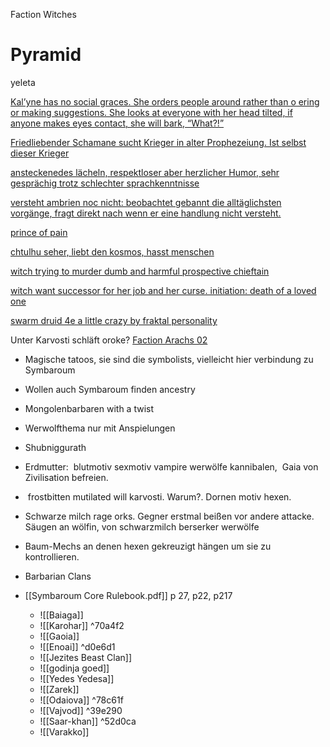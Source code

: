 Faction Witches

# Pyramid

  

yeleta

  

  

[Kal’yne has no social graces. She orders people around rather than o ering or making suggestions. She looks at everyone with her head tilted, if anyone makes eyes contact, she will bark, “What?!”](https://docs.google.com/spreadsheets/d/1bAX5bh2bWl1-k-9ZEtnztlI-RaUvn_g-OVl1KFlUMFE/edit#gid=461967686&range=E164)

[Friedliebender Schamane sucht Krieger in alter Prophezeiung. Ist selbst dieser Krieger](https://docs.google.com/spreadsheets/d/1bAX5bh2bWl1-k-9ZEtnztlI-RaUvn_g-OVl1KFlUMFE/edit#gid=461967686&range=C166)

[ansteckenedes lächeln, respektloser aber herzlicher Humor, sehr gesprächig trotz schlechter sprachkenntnisse](https://docs.google.com/spreadsheets/d/1bAX5bh2bWl1-k-9ZEtnztlI-RaUvn_g-OVl1KFlUMFE/edit#gid=461967686&range=E167)

[versteht ambrien noc nicht: beobachtet gebannt die alltäglichsten vorgänge, fragt direkt nach wenn er eine handlung nicht versteht.](https://docs.google.com/spreadsheets/d/1bAX5bh2bWl1-k-9ZEtnztlI-RaUvn_g-OVl1KFlUMFE/edit#gid=461967686&range=E168)

[prince of pain](https://docs.google.com/spreadsheets/d/1bAX5bh2bWl1-k-9ZEtnztlI-RaUvn_g-OVl1KFlUMFE/edit#gid=461967686&range=C37)

[chtulhu seher, liebt den kosmos, hasst menschen](https://docs.google.com/spreadsheets/d/1bAX5bh2bWl1-k-9ZEtnztlI-RaUvn_g-OVl1KFlUMFE/edit#gid=461967686&range=C38)

[witch trying to murder dumb and harmful prospective chieftain](https://docs.google.com/spreadsheets/d/1bAX5bh2bWl1-k-9ZEtnztlI-RaUvn_g-OVl1KFlUMFE/edit#gid=461967686&range=C39)

[witch want successor for her job and her curse. initiation: death of a loved one](https://docs.google.com/spreadsheets/d/1bAX5bh2bWl1-k-9ZEtnztlI-RaUvn_g-OVl1KFlUMFE/edit#gid=461967686&range=C40)

[swarm druid 4e a little crazy by fraktal personality](https://docs.google.com/spreadsheets/d/1bAX5bh2bWl1-k-9ZEtnztlI-RaUvn_g-OVl1KFlUMFE/edit#gid=461967686&range=C41)

  
  

Unter Karvosti schläft oroke? [Faction Arachs 02](https://docs.google.com/document/d/1HSDwnO6mBHP3hnjkM8-FcHqn2PG20kWpt2y5nKlmxjI/edit#bookmark=id.pi8b0nlatobv)

  
  

- Magische tatoos, sie sind die symbolists, vielleicht hier verbindung zu Symbaroum 
- Wollen auch Symbaroum finden ancestry
- Mongolenbarbaren with a twist
-   Werwolfthema nur mit Anspielungen  
-   Shubniggurath
- Erdmutter:  blutmotiv sexmotiv vampire werwölfe kannibalen,  Gaia von Zivilisation befreien.
-  frostbitten mutilated will karvosti. Warum?. Dornen motiv hexen.
-   Schwarze milch rage orks. Gegner erstmal beißen vor andere attacke. Säugen an wölfin, von schwarzmilch berserker werwölfe
-   Baum-Mechs an denen hexen gekreuzigt hängen um sie zu kontrollieren.
    

  

- Barbarian Clans
- [[Symbaroum Core Rulebook.pdf]] p 27, p22, p217
	- ![[Baiaga]]
	- ![[Karohar]] ^70a4f2
	- ![[Gaoia]]
	- ![[Enoai]] ^d0e6d1
	- ![[Jezites Beast Clan]]
	- ![[godinja goed]]
	- ![[Yedes Yedesa]]
	- ![[Zarek]]
	- ![[Odaiova]] ^78c61f
	- ![[Vajvod]] ^39e290
	- ![[Saar-khan]] ^52d0ca
	- ![[Varakko]]
